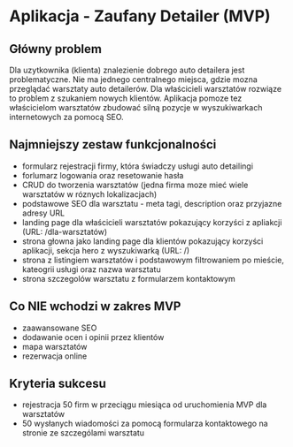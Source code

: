 # Aplikacja - Zaufany Detailer (MVP)

## Główny problem
Dla uzytkownika (klienta) znalezienie dobrego auto detailera jest problematyczne. Nie ma jednego centralnego miejsca, gdzie mozna przeglądać warsztaty auto detailerów. Dla właścicieli warsztatów rozwiąze to problem z szukaniem nowych klientów. Aplikacja pomoze tez właścicielom warsztatów zbudować silną pozycje w wyszukiwarkach internetowych za pomocą SEO.

## Najmniejszy zestaw funkcjonalności
- formularz rejestracji firmy, która świadczy usługi auto detailingi
- forlumarz logowania oraz resetowanie hasła
- CRUD do tworzenia warsztatów (jedna firma moze mieć wiele warsztatów w róznych lokalizacjach)
- podstawowe SEO dla warsztatu - meta tagi, description oraz przyjazne adresy URL
- landing page dla właścicieli warsztatów pokazujący korzyści z apliakcji (URL: /dla-warsztatów)
- strona głowna jako landing page dla klientów pokazujący korzyści aplikacji, sekcja hero z wyszukiwarką (URL: /)
- strona z listingiem warsztatów i podstawowym filtrowaniem po mieście, kateogrii usługi oraz nazwa warsztatu
- strona szczegolów warsztatu z formularzem kontaktowym

## Co NIE wchodzi w zakres MVP
- zaawansowane SEO
- dodawanie ocen i opinii przez klientów
- mapa warsztatów
- rezerwacja online

## Kryteria sukcesu
- rejestracja 50 firm w przeciągu miesiąca od uruchomienia MVP dla warsztatów
- 50 wysłanych wiadomości za pomocą formularza kontaktowego na stronie ze szczególami warsztatu
